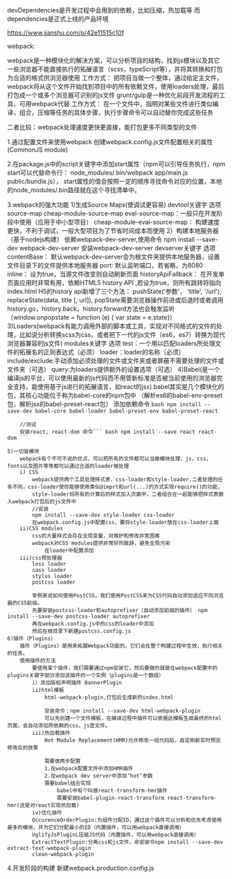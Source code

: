 devDependencies是开发过程中会用到的依赖，比如压缩，热加载等
而dependencies是正式上线的产品环境

https://www.jianshu.com/p/42e11515c10f

webpack:

webpack是一种模块化的解决方案，可以分析项目的结构，找到js模块以及其它一些浏览器不能直接执行的拓展语言（scss，typeScript等），并将其转换和打包为合适的格式供浏览器使用
    工作方式：
        把项目当做一个整体，通过给定主文件，webpack将从这个文件开始找到项目中的所有依赖文件，使用loaders处理，最后打包成一个或多个浏览器可识别的js文件
grunt/gulp是一种优化前段开发流程的工具，可用webpack代替
    工作方式：
        在一个文件中，指明对某些文件进行类似编译，组合，压缩等任务的具体步骤，执行步骤命令可以自动替你完成这些任务

二者比较：webpack处理速度更快更直接，能打包更多不同类型的文件

1.通过配置文件来使用webpack
创建webpack.config.js文件配置相关的属性(CommonJS module)

2.在package.js中的script关键字中添加start属性（npm可以引导任务执行，npm start可以代替命令行： node_modules/.bin/webpack app/main.js public/bundle.js），
start属性的值会按照一定的顺序寻找命令对应的位置，本地的node_modules/.bin路径就在这个寻找清单中。

3.webpack的强大功能
    1)生成Source Maps(使调试更容易)
        devtool关键字
        选项
            source-map
            cheap-module-source-map
            eval-source-map：一般只在开发阶段中使用（应用于中小型项目）
            cheap-module-eval-source-map： 构建速度更快，不利于调试，一般大型项目为了节省时间成本而使用
    2）构建本地服务器（基于nodejs构建） 依赖webpack-dev-server,使用命令 npm install --save-dev webpack-dev-server 安装webpack-dev-server
        devserver关键字
        选项
            contentBase： 默认webpack-dev-server会为根文件夹提供本地服务器，设置文件目录下的文件提供本地服务器
            port: 默认监听端口，若省略，为8080
            inline： 设为true，当源文件改变则自动刷新页面
            historyApiFallback： 在开发单页面应用时非常有用，依赖HTML5 history API ,若设为true，则所有跳转将指向index.html
                H5的history api新增了三个方法：
                    pushState('参数'， 'title', '/url'),
                    replaceState(data, title [, url]),
                    popState需要浏览器操作前进或后退时或者调用history.go，history.back，history.forward方法也会触发监听（window.onpopstate = function (e)
                    { var state = e.state}）
    3)Loaders(webpack有能力调用外部的脚本或工具，实现对不同格式的文件的处理，比如说分析转换scss为css，或者把下一代的js文件（es6，es7）转换为现代浏览器兼容的js文件)
        modules关键字
        选项
            test：一个用以匹配loaders所处理文件的拓展名的正则表达式（必须）
            loader：loader的名称（必须）
            include/exclude:手动添加必须处理的文件或文件夹或者屏蔽不需要处理的文件或文件夹（可选）
            query:为loaders提供额外的设置选项（可选）
    4)Babel(是一个编译js的平台，可以使用最新的js代码而不用管新标准是否被当前使用的浏览器完全支持，能使用基于js进行的拓展语言，如react的jsx)
        babel其实是几个模块化的包，其核心功能位于称为babel-core的npm包中
        （解析es6的babel-env-preset包，解析jsx的babel-preset-react包）
        添加依赖命令
          ``` bash npm install --save-dev babel-core babel-loader babel-preset-env babel-preset-react ```

        //测试
        安装react, react-dom 命令``` bash npm install --save react react-dom ```

    5)一切皆模块
        webpack有个不可不说的优点，可以把所有的文件都可以当做模块处理，js，css，fonts以及图片等等都可以通过合适的loader被处理
        i) CSS
            webpack提供两个工具处理样式表，css-loader和style-loader,二者处理的任务不同，css-loader使你能够使用类似@imprt和url(...)的方式实现require()的功能，
            style-loader将所有的计算后的样式加入页面中，二者组合在一起能够把样式表嵌入webpack打包后的js文件中
            //安装
            npm install --save-dev style-loader css-loader
            在webpack.config.js中配置css，要将style-loader放在css-loader上面
        ii)CSS modules
            css的大量样式会存在全局变量，对维护和修改非常困难
            webpack对CSS modules提供非常好的致辞，避免全局污染
                在loader中配置添加
        iii)css预处理器
            less loader
            sass loader
            stylus loader
            postcss loader

            举例来说如何使用PostCSS，我们使用PostCSS来为CSS代码自动添加适应不同浏览器的CSS前缀。
            先要安装postcss-loader和autoprefixer（自动添加前缀的插件） npm install --save-dev postcss-loader autoprefixer
            再在webpack.config.js中的css的loader中添加
            然后在根目录下新建postcss.config.js
    6)插件（Plugins）
        插件（Plugins）是用来拓展Webpack功能的，它们会在整个构建过程中生效，执行相关的任务。
        使用插件的方法
            要使用某个插件，我们需要通过npm安装它，然后要做的就是在webpack配置中的plugins关键字部分添加该插件的一个实例（plugins是一个数组）
            i）添加版权声明插件 BannerPlugin
            ii)html模板
                html-webpack-plugin,打包后生成新的index.html

                安装命令：npm install --save-dev html-webpack-plugin
                可以先创建一个文件模板，在编译过程中插件可以依据此模板生成最终的html页面，会自动添加所依赖的css，js登文件。
            iii)热加载插件
                Hot Module Replacement(HMR)允许修改一组代码后，自定刷新实时预览修改后的效果

                需要做两步配置
                1.在webpack配置文件中添加HMR插件
                2.在webpack dev server中添加‘hot’参数
                需要babel结合实现
                    babel中有个叫做react-transform-hmr插件
                    需要安装babel-plugin-react-transform react-transform-hmr(这是对react实现热加载)
            iv)优化插件
            OccurenceOrderPlugin:为组件分配ID，通过这个插件可以分析和优先考虑使用最多的模块，并为它们分配最小的ID（内置插件，可以用webpack直接调用）
            UglifyJsPluginL压缩JS代码（内置插件，可以用webpack直接调用）
            ExtractTextPlugin:分离css和js文件，命安装令npm install --save-dev extract-text-webpack-plugin
            clean-webpack-plugin

4.开发阶段的构建
    新建webpack.production.config.js


















